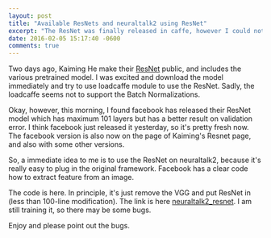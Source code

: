 ```yaml
---
layout: post
title: "Available ResNets and neuraltalk2 using ResNet"
excerpt: "The ResNet was finally released in caffe, however I could not use it. But thank facebook, now I can."
date: 2016-02-05 15:17:40 -0600
comments: true
---
```


Two days ago, Kaiming He make their [ResNet](https://github.com/KaimingHe/deep-residual-networks) public, and includes the various pretrained model. I was excited and download the model immediately and try to use loadcaffe module to use the ResNet. Sadly, the loadcaffe seems not to support the Batch Normalizations.

Okay, however, this morning, I found facebook has released their ResNet model which has maximum 101 layers but has a better result on validation error. I think facebook just released it yesterday, so it's pretty fresh now. The facebook version is also now on the page of Kaiming's Resnet page, and also with some other versions.

So, a immediate idea to me is to use the ResNet on neuraltalk2, because it's really easy to plug in the original framework. Facebook has a clear code how to extract feature from an image.

The code is here. In principle, it's just remove the VGG and put ResNet in (less than 100-line modification). The link is here [neuraltalk2_resnet](https://github.com/ruotianluo/neuraltalk2_resnet). I am still training it, so there may be some bugs.

Enjoy and please point out the bugs.

